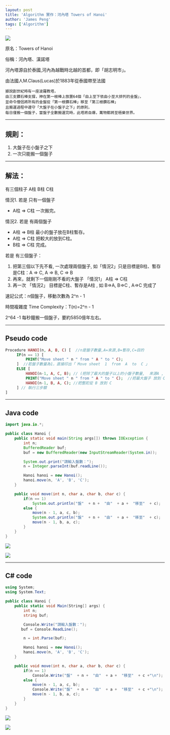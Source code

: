 ```yaml
---
layout: post
title: 'Algorithm 實作：河內塔 Towers of Hanoi'
author: 'James Peng'
tags: ['Algorithm']
---
```


![](..\images\2007-10-12-Algorithm_Towers_of_Hanoi\PR4OFLO.jpg)

原名：Towers of Hanoi

俗稱：河內塔、漢諾塔

河內塔源自於泰國,河內為越戰時北越的首都，即「胡志明市」。

由法國人M.Claus(Lucas)於1883年從泰國帶至法國


    據說創世紀時有一座波羅教塔，
    由三支鑽石棒支撐，神在第一根棒上放置64個「由上至下依由小至大排列的金盤」，
    並命令僧侶將所有的金盤從「第一根鑽石棒」移至「第三根鑽石棒」
    且搬運過程中遵守「大盤子在小盤子之下」的原則，
    每日僅搬一個盤子，當盤子全數搬運完時，此塔將自爆，萬物都將至極樂世界。


----------


## 規則： ##

1. 大盤子在小盤子之下
2. 一次只能搬一個盤子


----------

## 解法： ##

有三個柱子 A柱 B柱 C柱

情況1. 若是 只有一個盤子

- A柱 => C柱 一次搬完。


情況2. 若是 有兩個盤子

- A柱 => B柱  最小的盤子放在B柱暫存。
- A柱 => C柱  把較大的放到C柱。
- B柱 => C柱  完成。

若是 有三個盤子：

1. 把第三個以下先不看, 一次處理兩個盤子, 如「情況2」只是目標是B柱、暫存是C柱：A => C, A => B, C => B
2. 再來，就剩下一個剛剛不看的大盤子 「情況1」 A柱 => C柱
3. 再一次 「情況2」 目標是C柱、暫存是A柱 , 如 B=>A, B=>C , A=>C  完成了

速記公式：n個盤子，移動次數為 2^n - 1

時間複雜度 Time Complexity：T(n)=2^n - 1

 2^64 -1 每秒鐘搬一個盤子，要約5850億年左右。 


----------

## Pseudo code ##

~~~php
Procedure HANOI(n, A, B, C) [  //n是盤子數量,A=來源,B=暫存,C=目的
     IF(n == 1) [
         PRINT("Move sheet " n " from " A " to " C);
     ]  //若盤子數量為1，直接印出「 Move sheet  1  from  A  to  C 」
     ELSE [
         HANOI(n-1, A, C, B); // (把除了最大的盤子以上的小盤子數量,  來源A , 暫存C ,目標 B)  整跎放在B
         PRINT("Move sheet " n " from " A " to " C);  //把最大盤子 放到 C
         HANOI(n-1, B, A, C); //把整跎從 B 放到 C
     ] // 執行三步驟
] 
~~~


----------

## Java code ##

~~~java
import java.io.*;

public class Hanoi {
    public static void main(String args[]) throws IOException {
        int n;
        BufferedReader buf;
        buf = new BufferedReader(new InputStreamReader(System.in));

        System.out.print("請輸入盤數：");
        n = Integer.parseInt(buf.readLine());

        Hanoi hanoi = new Hanoi();
        hanoi.move(n, 'A', 'B', 'C');
    }

    public void move(int n, char a, char b, char c) {
        if(n == 1)
            System.out.println("盤"  + n +  "由"  + a +  "移至"  + c);
        else {
            move(n - 1, a, c, b);
            System.out.println("盤"  + n +  "由"  + a +  "移至"  + c);
            move(n - 1, b, a, c);
        }
    }
}
~~~

![](..\images\2007-10-12-Algorithm_Towers_of_Hanoi\MRkCixu.png)

![](..\images\2007-10-12-Algorithm_Towers_of_Hanoi\uyzYBqe.png)

----------


## C# code ##

~~~csharp
using System;
using System.Text;

public class Hanoi {
    public static void Main(String[] args) {
        int n;
        string buf;

        Console.Write("請輸入盤數：");
 	   buf = Console.ReadLine();

        n = int.Parse(buf);

        Hanoi hanoi = new Hanoi();
        hanoi.move(n, 'A', 'B', 'C');
    }

    public void move(int n, char a, char b, char c) {
        if(n == 1)
            Console.Write("盤"  + n +  "由"  + a +  "移至"  + c +"\n");
        else {
            move(n - 1, a, c, b);
            Console.Write("盤"  + n +  "由"  + a +  "移至"  + c +"\n");
            move(n - 1, b, a, c);
        }
    }
}
~~~

![](..\images\2007-10-12-Algorithm_Towers_of_Hanoi\hpLxrfA.png)

![](..\images\2007-10-12-Algorithm_Towers_of_Hanoi\LFXhbdo.png)



